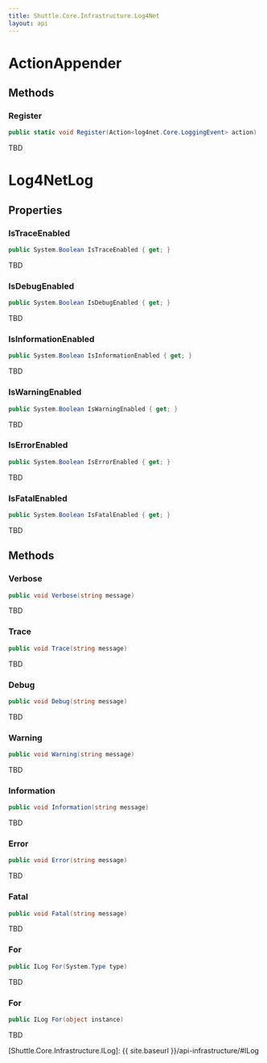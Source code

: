 ```yaml
---
title: Shuttle.Core.Infrastructure.Log4Net
layout: api 
---
```

# ActionAppender

## Methods

### Register

``` c#
public static void Register(Action<log4net.Core.LoggingEvent> action)
```

TBD

# Log4NetLog

## Properties

### IsTraceEnabled

``` c#
public System.Boolean IsTraceEnabled { get; }
```

TBD

### IsDebugEnabled

``` c#
public System.Boolean IsDebugEnabled { get; }
```

TBD

### IsInformationEnabled

``` c#
public System.Boolean IsInformationEnabled { get; }
```

TBD

### IsWarningEnabled

``` c#
public System.Boolean IsWarningEnabled { get; }
```

TBD

### IsErrorEnabled

``` c#
public System.Boolean IsErrorEnabled { get; }
```

TBD

### IsFatalEnabled

``` c#
public System.Boolean IsFatalEnabled { get; }
```

TBD

## Methods

### Verbose

``` c#
public void Verbose(string message)
```

TBD

### Trace

``` c#
public void Trace(string message)
```

TBD

### Debug

``` c#
public void Debug(string message)
```

TBD

### Warning

``` c#
public void Warning(string message)
```

TBD

### Information

``` c#
public void Information(string message)
```

TBD

### Error

``` c#
public void Error(string message)
```

TBD

### Fatal

``` c#
public void Fatal(string message)
```

TBD

### For

``` c#
public ILog For(System.Type type)
```

TBD

### For

``` c#
public ILog For(object instance)
```

TBD

[Shuttle.Core.Infrastructure.ILog]: {{ site.baseurl }}/api-infrastructure/#ILog

